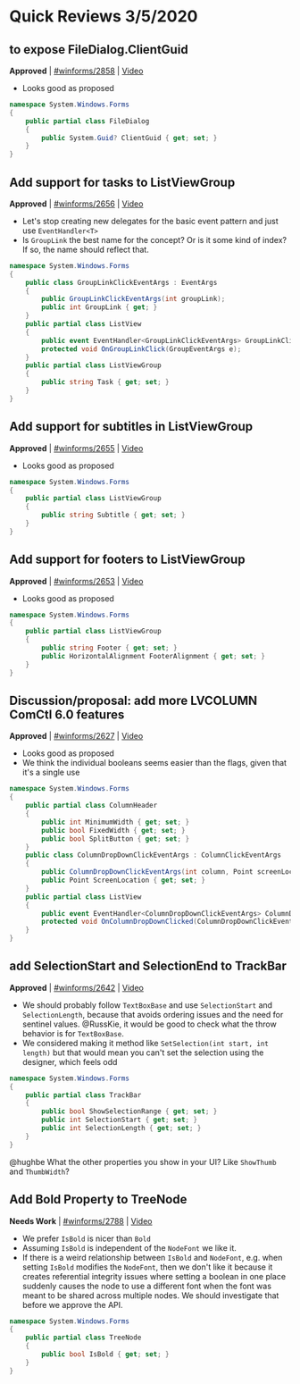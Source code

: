 # Quick Reviews 3/5/2020

## to expose FileDialog.ClientGuid

**Approved** | [#winforms/2858](https://github.com/dotnet/winforms/issues/2858#issuecomment-595474869) | [Video](https://www.youtube.com/watch?v=gwXkFHKPKok&t=0h0m0s)

* Looks good as proposed

```C#
namespace System.Windows.Forms
{
    public partial class FileDialog
    {
        public System.Guid? ClientGuid { get; set; }
    }
}
```
## Add support for tasks to ListViewGroup

**Approved** | [#winforms/2656](https://github.com/dotnet/winforms/issues/2656#issuecomment-595478125) | [Video](https://www.youtube.com/watch?v=gwXkFHKPKok&t=0h10m1s)

* Let's stop creating new delegates for the basic event pattern and just use `EventHandler<T>`
* Is `GroupLink` the best name for the concept? Or is it some kind of index? If so, the name should reflect that.

```C#
namespace System.Windows.Forms
{
    public class GroupLinkClickEventArgs : EventArgs
    {
        public GroupLinkClickEventArgs(int groupLink);
        public int GroupLink { get; }
    }
    public partial class ListView
    {
        public event EventHandler<GroupLinkClickEventArgs> GroupLinkClick;
        protected void OnGroupLinkClick(GroupEventArgs e);
    }
    public partial class ListViewGroup
    {
        public string Task { get; set; }
    }
}
```
## Add support for subtitles in ListViewGroup

**Approved** | [#winforms/2655](https://github.com/dotnet/winforms/issues/2655#issuecomment-595479361) | [Video](https://www.youtube.com/watch?v=gwXkFHKPKok&t=0h19m13s)

* Looks good as proposed

```C#
namespace System.Windows.Forms
{
    public partial class ListViewGroup
    {
        public string Subtitle { get; set; }
    }
}
```
## Add support for footers to ListViewGroup

**Approved** | [#winforms/2653](https://github.com/dotnet/winforms/issues/2653#issuecomment-595480175) | [Video](https://www.youtube.com/watch?v=gwXkFHKPKok&t=0h22m40s)

* Looks good as proposed

```C#
namespace System.Windows.Forms
{
    public partial class ListViewGroup
    {
        public string Footer { get; set; }
        public HorizontalAlignment FooterAlignment { get; set; }
    }
}
```
## Discussion/proposal: add more LVCOLUMN ComCtl 6.0 features

**Approved** | [#winforms/2627](https://github.com/dotnet/winforms/issues/2627#issuecomment-595483352) | [Video](https://www.youtube.com/watch?v=gwXkFHKPKok&t=0h24m31s)

* Looks good as proposed
* We think the individual booleans seems easier than the flags, given that it's a single use

```C#
namespace System.Windows.Forms
{
    public partial class ColumnHeader
    {
        public int MinimumWidth { get; set; }
        public bool FixedWidth { get; set; }
        public bool SplitButton { get; set; }
    }
    public class ColumnDropDownClickEventArgs : ColumnClickEventArgs
    {
        public ColumnDropDownClickEventArgs(int column, Point screenLocation);
        public Point ScreenLocation { get; set; }
    }
    public partial class ListView
    {
        public event EventHandler<ColumnDropDownClickEventArgs> ColumnDropDownClicked;
        protected void OnColumnDropDownClicked(ColumnDropDownClickEventArgs e);
    }
}
```
## add SelectionStart and SelectionEnd to TrackBar

**Approved** | [#winforms/2642](https://github.com/dotnet/winforms/issues/2642#issuecomment-595486672) | [Video](https://www.youtube.com/watch?v=gwXkFHKPKok&t=0h34m12s)

* We should probably follow `TextBoxBase` and use `SelectionStart` and `SelectionLength`, because that avoids ordering issues and the need for sentinel values. @RussKie, it would be good to check what the throw behavior is for `TextBoxBase`.
* We considered making it method like `SetSelection(int start, int length)` but that would mean you can't set the selection using the designer, which feels odd

```C#
namespace System.Windows.Forms
{
    public partial class TrackBar
    {
        public bool ShowSelectionRange { get; set; }
        public int SelectionStart { get; set; }
        public int SelectionLength { get; set; }
    }
}
```

@hughbe What the other properties you show in your UI? Like `ShowThumb` and `ThumbWidth`?
## Add Bold Property to TreeNode

**Needs Work** | [#winforms/2788](https://github.com/dotnet/winforms/issues/2788#issuecomment-595496212) | [Video](https://www.youtube.com/watch?v=gwXkFHKPKok&t=0h45m45s)

* We prefer `IsBold` is nicer than `Bold`
* Assuming `IsBold` is independent of the `NodeFont` we like it.
* If there is a weird relationship between `IsBold` and `NodeFont`, e.g. when setting `IsBold` modifies the `NodeFont`, then we don't like it because it creates referential integrity issues where setting a boolean in one place suddenly causes the node to use a different font when the font was meant to be shared across multiple nodes. We should investigate that before we approve the API.

```C#
namespace System.Windows.Forms
{
    public partial class TreeNode
    {
        public bool IsBold { get; set; }
    }
}
```

